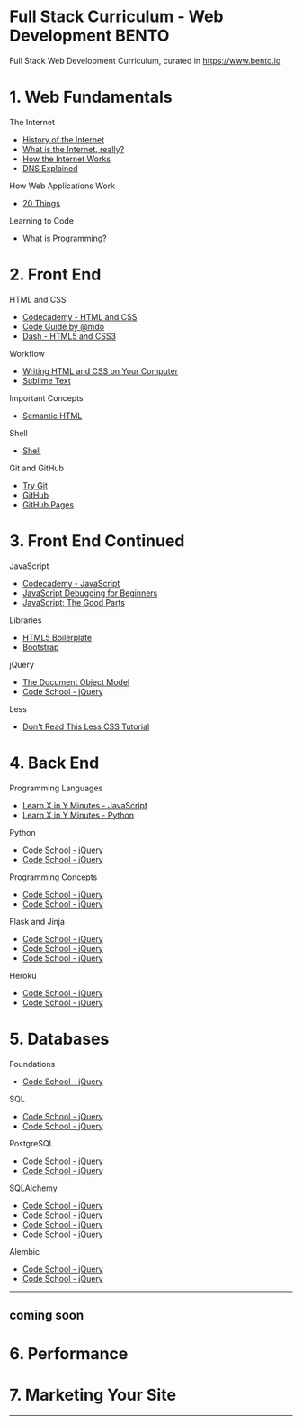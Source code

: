 
# Full Stack Curriculum - Web Development   BENTO
Full Stack Web Development Curriculum, curated in https://www.bento.io

# 1. Web Fundamentals

The Internet

- <a href="https://www.youtube.com/watch?v=9hIQjrMHTv4" target="_blank" >History of the Internet</a>
- <a href="https://www.youtube.com/watch?v=XE_FPEFpHt4" target="_blank" >What is the Internet, really?</a>
- <a href="https://www.youtube.com/watch?v=9hIQjrMHTv4" target="_blank" >How the Internet Works</a>
- <a href="https://www.youtube.com/watch?v=9hIQjrMHTv4" target="_blank" >DNS Explained</a>

How Web Applications Work

- <a href="https://www.youtube.com/watch?v=9hIQjrMHTv4" target="_blank" >20 Things</a>

Learning to Code

- <a href="https://www.youtube.com/watch?v=9hIQjrMHTv4" target="_blank" >What is Programming?</a>

# 2. Front End

HTML and CSS

- <a href="https://www.codecademy.com/courses/web-beginner-en-HZA3b/0/1?curriculum_id=50579fb998b470000202dc8b" target="_blank" >Codecademy - HTML and CSS</a>
- <a href="http://mdo.github.io/code-guide/" target="_blank" >Code Guide by @mdo</a>
- <a href="https://dash.generalassemb.ly/?vip=bento" target="_blank" >Dash - HTML5 and CSS3</a>

Workflow

- <a href="https://generalassembly.wistia.com/medias/qzig8mp4mv" target="_blank" >Writing HTML and CSS on Your Computer</a>
- <a href="http://code.tutsplus.com/courses/perfect-workflow-in-sublime-text-2" target="_blank" >Sublime Text</a>

Important Concepts

- <a href="http://www.w3schools.com/html/html5_semantic_elements.asp" target="_blank" >Semantic HTML</a>

Shell

- <a href="http://linuxcommand.org/lc3_learning_the_shell.php" target="_blank" >Shell</a>

Git and GitHub

- <a href="https://try.github.io/levels/1/challenges/1" target="_blank" >Try Git</a>
- <a href="https://www.youtube.com/watch?v=0fKg7e37bQE" target="_blank" >GitHub</a>
- <a href="https://pages.github.com/" target="_blank" >GitHub Pages</a>

# 3. Front End Continued

JavaScript

- <a href="https://www.codecademy.com/courses/getting-started-v2/0/1" target="_blank" >Codecademy - JavaScript</a>
- <a href="http://juliepagano.com/blog/2014/05/18/javascript-debugging-for-beginners/" target="_blank" >JavaScript Debugging for Beginners</a>
- <a href="http://it-ebooks.info/book/274/" target="_blank" >JavaScript: The Good Parts</a>

Libraries

- <a href="https://html5boilerplate.com/" target="_blank" >HTML5 Boilerplate</a>
- <a href="https://www.youtube.com/watch?v=no-Ntkc836w" target="_blank" >Bootstrap</a>

jQuery

- <a href="https://css-tricks.com/dom/" target="_blank" >The Document Object Model</a>
- <a href="http://try.jquery.com/" target="_blank" >Code School - jQuery</a>

Less

- <a href="http://verekia.com/less-css/dont-read-less-css-tutorial-highly-addictive" target="_blank" >Don't Read This Less CSS Tutorial</a>

# 4. Back End

Programming Languages

- <a href="http://learnxinyminutes.com/docs/javascript/#" target="_blank" >Learn X in Y Minutes - JavaScript</a>
- <a href="http://learnxinyminutes.com/docs/python/" target="_blank" >Learn X in Y Minutes - Python</a>

Python

- <a href="http://try.jquery.com/" target="_blank" >Code School - jQuery</a>
- <a href="http://try.jquery.com/" target="_blank" >Code School - jQuery</a>

Programming Concepts

- <a href="http://try.jquery.com/" target="_blank" >Code School - jQuery</a>
- <a href="http://try.jquery.com/" target="_blank" >Code School - jQuery</a>

Flask and Jinja

- <a href="http://try.jquery.com/" target="_blank" >Code School - jQuery</a>
- <a href="http://try.jquery.com/" target="_blank" >Code School - jQuery</a>
- <a href="http://try.jquery.com/" target="_blank" >Code School - jQuery</a>

Heroku

- <a href="http://try.jquery.com/" target="_blank" >Code School - jQuery</a>
- <a href="http://try.jquery.com/" target="_blank" >Code School - jQuery</a>

# 5. Databases

Foundations

- <a href="http://try.jquery.com/" target="_blank" >Code School - jQuery</a>

SQL
- <a href="http://try.jquery.com/" target="_blank" >Code School - jQuery</a>
- <a href="http://try.jquery.com/" target="_blank" >Code School - jQuery</a>

PostgreSQL

- <a href="http://try.jquery.com/" target="_blank" >Code School - jQuery</a>
- <a href="http://try.jquery.com/" target="_blank" >Code School - jQuery</a>

SQLAlchemy

- <a href="http://try.jquery.com/" target="_blank" >Code School - jQuery</a>
- <a href="http://try.jquery.com/" target="_blank" >Code School - jQuery</a>
- <a href="http://try.jquery.com/" target="_blank" >Code School - jQuery</a>
- <a href="http://try.jquery.com/" target="_blank" >Code School - jQuery</a>

Alembic

- <a href="http://try.jquery.com/" target="_blank" >Code School - jQuery</a>
- <a href="http://try.jquery.com/" target="_blank" >Code School - jQuery</a>

---

## coming soon

# 6. Performance
# 7. Marketing Your Site
---
